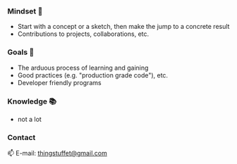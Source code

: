 ### Mindset 🧠
- Start with a concept or a sketch, then make the jump to a concrete result
- Contributions to projects, collaborations, etc.

### Goals 🎯
- The arduous process of learning and gaining
- Good practices (e.g. "production grade code"), etc.
- Developer friendly programs

### Knowledge 📚
- not a lot


### Contact
📫  E-mail: thingstuffet@gmail.com

